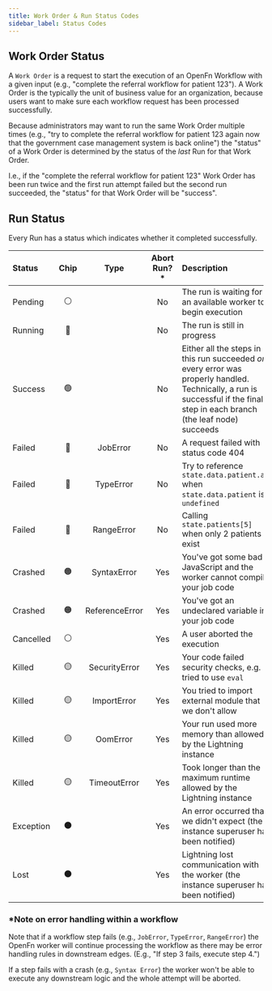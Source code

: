 ```yaml
---
title: Work Order & Run Status Codes
sidebar_label: Status Codes
---
```


## Work Order Status

A `Work Order` is a request to start the execution of an OpenFn Workflow with a
given input (e.g., "complete the referral workflow for patient 123"). A Work
Order is the typically the unit of business value for an organization, because
users want to make sure each workflow request has been processed successfully.

Because administrators may want to run the same Work Order multiple times (e.g.,
"try to complete the referral workflow for patient 123 again now that the
government case management system is back online") the "status" of a Work Order
is determined by the status of the _last_ Run for that Work Order.

I.e., if the "complete the referral workflow for patient 123" Work Order has
been run twice and the first run attempt failed but the second run succeeded,
the "status" for that Work Order will be "success".

## Run Status

Every Run has a status which indicates whether it completed successfully.

| Status    | Chip |      Type      | Abort Run?\* | Description                                                                                                                                                                  |
| :-------- | :--: | :------------: | :----------: | :--------------------------------------------------------------------------------------------------------------------------------------------------------------------------- |
| Pending   |  ⚪  |                |      No      | The run is waiting for an available worker to begin execution                                                                                                                |
| Running   |  🔵  |                |      No      | The run is still in progress                                                                                                                                                 |
| Success   |  🟢  |                |      No      | Either all the steps in this run succeeded _or_ every error was properly handled. Technically, a run is successful if the final step in each branch (the leaf node) succeeds |
| Failed    |  🔴  |    JobError    |      No      | A request failed with status code 404                                                                                                                                        |
| Failed    |  🔴  |   TypeError    |      No      | Try to reference `state.data.patient.age` when `state.data.patient` is `undefined`                                                                                           |
| Failed    |  🔴  |   RangeError   |      No      | Calling `state.patients[5]` when only 2 patients exist                                                                                                                       |
| Crashed   |  🟠  |  SyntaxError   |     Yes      | You've got some bad JavaScript and the worker cannot compile your job code                                                                                                   |
| Crashed   |  🟠  | ReferenceError |     Yes      | You've got an undeclared variable in your job code                                                                                                                           |
| Cancelled |  ⚪  |                |     Yes      | A user aborted the execution                                                                                                                                                 |
| Killed    |  🟡  | SecurityError  |     Yes      | Your code failed security checks, e.g. tried to use `eval`                                                                                                                   |
| Killed    |  🟡  |  ImportError   |     Yes      | You tried to import external module that we don't allow                                                                                                                      |
| Killed    |  🟡  |    OomError    |     Yes      | Your run used more memory than allowed by the Lightning instance                                                                                                             |
| Killed    |  🟡  |  TimeoutError  |     Yes      | Took longer than the maximum runtime allowed by the Lightning instance                                                                                                       |
| Exception |  ⚫  |                |     Yes      | An error occurred that we didn't expect (the instance superuser has been notified)                                                                                           |
| Lost      |  ⚫  |                |     Yes      | Lightning lost communication with the worker (the instance superuser has been notified)                                                                                      |

### \*Note on error handling within a workflow

Note that if a workflow step fails (e.g., `JobError`, `TypeError`, `RangeError`)
the OpenFn worker will continue processing the workflow as there may be error
handling rules in downstream edges. (E.g., "If step 3 fails, execute step 4.")

If a step fails with a crash (e.g., `Syntax Error`) the worker won't be able to
execute any downstream logic and the whole attempt will be aborted.
